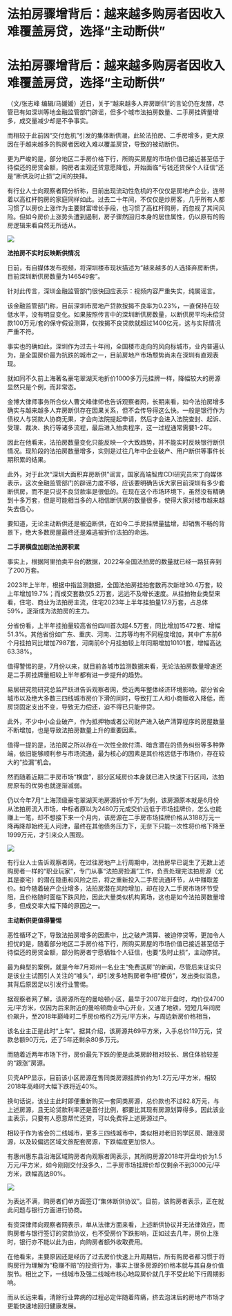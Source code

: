 # 法拍房骤增背后：越来越多购房者因收入难覆盖房贷，选择“主动断供”

# 法拍房骤增背后：越来越多购房者因收入难覆盖房贷，选择“主动断供”

（文/张志峰
编辑/马媛媛）近日，关于“越来越多人弃房断供”的言论仍在发酵，尽管已有如深圳等地金融监管部门辟谣，但多个城市法拍房数量、二手房挂牌量增多，成交量减少却是不争事实。

而相较于此前因“交付危机”引发的集体断供潮，此轮法拍房、二手房增多，更大原因在于越来越多的购房者因收入难以覆盖房贷，导致的被动断供。

更为严峻的是，部分地区二手房价格下行，所购买房屋的市场价值已接近甚至低于待偿还的房贷金额，购房者主观还贷意愿降低，开始面临“亏钱还贷保个人征信”还是“断供及时止损”之间的抉择。

有行业人士向观察者网分析称，目前出现流动性危机的不仅仅是房地产企业，连带着以高杠杆购房的家庭同样如此。过去二十年间，不仅仅是炒房客，几乎所有人都习惯了以房价上涨作为主要财富增长手段，也习惯了高杠杆购房，而忽视了其间风险。但如今房价上涨势头遭到遏制，房子骤然回归本身的居住属性，仍以原有的购房逻辑来看自然无所适从。

![](https://inews.gtimg.com/newsapp_bt/0/15816948178/1000)

**法拍房不实时反映断供情况**

日前，有自媒体发布视频，将深圳楼市现状描述为“越来越多的人选择弃房断供，目前深圳断供房数量为146549套”。

针对此传言，深圳金融监管部门很快回应表示：视频内容严重失实，纯属谣言。

该金融监管部门称，目前深圳市房地产贷款按揭不良率为0.23%，一直保持在较低水平，没有明显变化。如果按照传言中的深圳断供房数量，以断供房平均未偿贷款100万元/套的保守假设测算，仅按揭不良贷款就超过1400亿元，这与实际情况严重不符。

事实也的确如此，深圳作为过去十年间，全国楼市走向的风向标城市，业内普遍认为，是全国房价最为抗跌的城市之一，目前房地产市场颓势尚未在深圳有直观表现。

就如同不久前上海著名豪宅翠湖天地折价1000多万元挂牌一样，降幅较大的房源显然只是个例，而非常态。

金博大律师事务所合伙人曹文峰律师也告诉观察者网，长期来看，如今法拍房增多确实与越来越多人弃房断供存在因果关系，但不会传导得这么快。一般是银行作为债权人与贷款人协商无果，才会向法院提起申请，然后才会进入法院查封、起诉、受理、裁决、执行等诸多流程，最后进入拍卖程序，这一过程通常需要1-2年。

因此在他看来，法拍房数量变化只能反映一个大致趋势，并不能实时反映银行断供情况。现阶段的法拍房数量增多，实则是过往几年中企业破产、用户断供等事件长期积累的结果。

此外，对于此次“深圳大面积弃房断供”谣言，国家高端智库CDI研究员宋丁向媒体表示，这次金融监管部门的辟谣力度不够，应该要明确告诉大家目前深圳有多少套断供房，而不是只说不良贷款率是很低的。在现在这个市场环境下，虽然没有精确到十多万套，但是可能相当多的人相信断供房的数量很多，使得大家对楼市越来越失去信心。

要知道，无论主动断供还是被迫断供，在如今二手房挂牌量猛增，却销售不畅的背景下，绝大多数房屋最终还是难逃被折价法拍的命运。

**二手房横盘加剧法拍房积累**

事实上，根据阿里拍卖平台的数据，2022年全国法拍房的数量就已经一路狂奔到了200万套。

2023年上半年，根据中指监测数据，全国法拍房挂拍套数再次新增30.4万套，较上年增加19.7%；而成交套数仅5.2万套，远远不及增长速度。从挂拍物业类型来看，住宅、商业为法拍房主流，住宅2023年上半年挂拍量17.9万套，占总体59%，逐渐成为法拍房的主力。

分省份看，上半年挂拍量较高省份四川首次超4.5万套，同比增加15472套、增幅51.3%。其他省份如广东、重庆、河南、江苏等均有不同程度增加，其中广东前6个月挂拍同比增加7987套，河南前6个月挂拍较上年同期增加10101套，增幅高达63.38%。

值得警惕的是，7月份以来，就目前各城市监测数据来看，无论法拍房数量增速还是二手房挂牌量相较上半年都有进一步提升的趋势。

易居研究院研究总监严跃进告诉观察者网，受近两年整体经济环境影响，部分省会城市以及绝大多数三四线城市房价下滑的同时，导致打工人和小商贩收入降低，而房贷固定支出不变，导致无力偿还，迫不得已只能停贷。

此外，不少中小企业破产，作为抵押物或者公司财产进入破产清算程序的房屋数量不断增加，也是导致法拍房数量上升的重要因素。

值得一提的是，法拍房之所以存在一次性全款付清、暗含潜在的债务纠纷等多种弊端，依旧能够顺利参与市场流通，最为核心的因素是其价格远低于市场价，存在较大的“捡漏”机会。

然而随着近期二手房市场“横盘”，部分区域房价本身就已进入快速下行区间，法拍房原有的优势也就逐渐减弱。

仍以今年7月“上海顶级豪宅翠湖天地房源折价千万”为例，该房源原本就是6月份从法拍房流入市场，中标者原以为2480万元成交价远低于市场挂牌价，怎么也能赚上一笔，却不想接下来一个月内，该房源在二手房市场挂牌价格从3188万元一降再降却始终无人问津，最终在其他债务压力下，无奈下只能一次性将价格下降至1999万元，才引来众人围观。

![](https://inews.gtimg.com/newsapp_bt/0/15811363777/1000)

有行业人士告诉观察者网，在过往房地产上行周期中，法拍房早已诞生了无数上述购房者一样的“职业玩家”，专门从事“法拍房捡漏”工作，负责处理完法拍房源（尤其是豪宅）的潜在隐患和风险之后，将之重新投入二手房流通环节，从中赚取差价。如今随着破产企业增多，法拍房潜在风险增加，却在投入二手房市场环节受阻，且价格随时面临下跌风险，因此大量类似机构离场，这也是如今法拍房数量增多，但成交率大幅下降的原因之一。

**主动断供更值得警惕**

恶性循环之下，导致法拍房增多的因素中，比之破产清算、被迫停贷等，更加令人担忧的是，随着部分地区二手房价格下行，所购买房屋的市场价值已接近甚至低于待偿还的房贷金额，部分购房者宁愿牺牲个人征信，也要“及时止损”，主动停贷。

最为典型的案例，就是今年7月郑州一名业主“免费送房”的新闻，尽管后来证实只是该业主试图引人关注的“噱头”，却引发多地购房者争相“模仿”，发出类似消息，其背后原因足以引发行业警惕。

据观察者网了解，该房源所在的曼哈顿小区，最早于2007年开盘时，均价仅4700元/平方米，仅因为后来附近的曼哈顿商业中心开业，又通了地铁，短短几年间房价飙升，至2018年巅峰时二手房价格约2万元/平方米，与周边新房价格相当，

该名业主正是此时“上车”。据其介绍，该房源共69平方米，入手总价119万元，贷款总额90万元，还了5年还剩余80多万元。

而随着近两年市场下行，房价最先下跌的便是此类房龄相对较长、居住体验较差的“跟涨”房源。

贝壳APP显示，目前该小区房源在售同类房源挂牌价约为1.2万元/平方米，相较2018年高峰时大幅下跌将近40%。

换句话说，该业主此时即便重新购买一套同类房源，总价款也不过82.8万元，与上述房源，且无论贷款利率还是首付比例，都要比其现有房源划算得多。因此该业主表示，只要有人愿意帮忙还贷，可以免费将上述房源过户。

相较于作为省会的二线城市，更多三四线城市中，类似相对老旧的学区房、跟涨房源，以及较偏远区域文旅配套房源，下跌幅度更加惊人。

有惠州惠东县沿海区域购房者向观察者网表示，其所购房源2018年开盘均价为1.5万元/平方米，如今刚刚交付没多久，二手房市场挂牌价却仅剩余不到3000元/平方米，跌幅高达80%。

![](https://inews.gtimg.com/newsapp_bt/0/15816948180/1000)

为表达不满，购房者们单方面签订“集体断供协议”。目前，该购房者表示，正在就此问题与银行方面进行协商。

有资深律师向观察者网表示，单从法律方面来看，上述断供协议并无法律效应，而购房者与银行签订的贷款协议，也不受房价下跌影响，正如过去几年，房价上涨时，银行亦不能以此为由，向购房者额外收取费用。

在他看来，主要原因还是经历了过去房价快速上升周期后，所有购房者都习惯于将购房行为理解为“稳赚不赔”的投资行为，事实上很多房源的价格本就与其自身价值脱节。相比之下，一线城市及强二线城市核心地段房价就几乎不受此轮下行周期影响。

而从长远来看，清除行业弊病的过程必定伴随着阵痛，挤去泡沫后的房地产市场才更能快速地回归健康发展。

